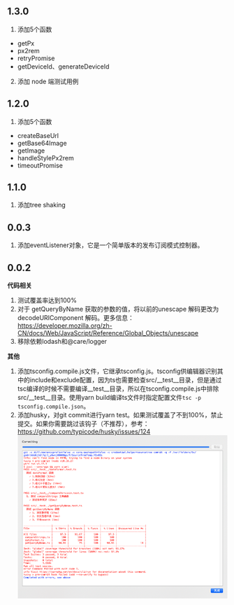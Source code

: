## 1.3.0
1. 添加5个函数
- getPx
- px2rem
- retryPromise
- getDeviceId、generateDeviceId

2. 添加 node 端测试用例

## 1.2.0
1. 添加5个函数
- createBaseUrl
- getBase64Image
- getImage
- handleStylePx2rem
- timeoutPromise

## 1.1.0
1. 添加tree shaking

## 0.0.3
1. 添加eventListener对象，它是一个简单版本的发布订阅模式控制器。

## 0.0.2
**代码相关**
1. 测试覆盖率达到100%
2. 对于 getQueryByName 获取的参数的值，将以前的unescape 解码更改为 decodeURIComponent 解码。更多信息：https://developer.mozilla.org/zh-CN/docs/Web/JavaScript/Reference/Global_Objects/unescape
3. 移除依赖lodash和@care/logger


**其他**
1. 添加tsconfig.compile.js文件，它继承tsconfig.js。tsconfig供编辑器识别其中的include和exclude配置，因为ts也需要检查src/__test__目录，但是通过tsc编译的时候不需要编译__test__目录，所以在tsconfig.compile.js中排除src/__test__目录。使用yarn build编译ts文件时指定配置文件`tsc -p tsconfig.compile.json`。
2. 添加husky，对git commit进行yarn test。如果测试覆盖了不到100%，禁止提交。如果你需要跳过该钩子（不推荐），参考：https://github.com/typicode/husky/issues/124
![](./images/commit.png)